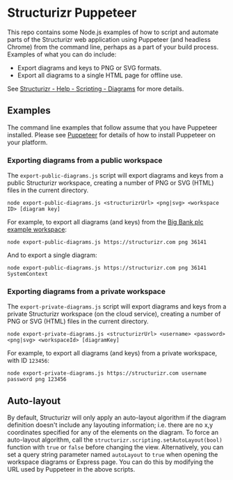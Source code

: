 # Structurizr Puppeteer

This repo contains some Node.js examples of how to script and automate parts of the Structurizr web application using Puppeteer (and headless Chrome) from the command line, perhaps as a part of your build process. Examples of what you can do include:

- Export diagrams and keys to PNG or SVG formats.
- Export all diagrams to a single HTML page for offline use. 

See [Structurizr - Help - Scripting - Diagrams](https://structurizr.com/help/scripting-diagrams) for more details.

## Examples

The command line examples that follow assume that you have Puppeteer installed. Please see [Puppeteer](https://developers.google.com/web/tools/puppeteer/) for details of how to install Puppeteer on your platform.

### Exporting diagrams from a public workspace

The ```export-public-diagrams.js``` script will export diagrams and keys from a public Structurizr workspace, creating a number of PNG or SVG (HTML) files in the current directory.

```
node export-public-diagrams.js <structurizrUrl> <png|svg> <workspace ID> [diagram key]
```

For example, to export all diagrams (and keys) from the [Big Bank plc example workspace](https://structurizr.com/share/36141/diagrams):

```
node export-public-diagrams.js https://structurizr.com png 36141
```

And to export a single diagram:

```
node export-public-diagrams.js https://structurizr.com png 36141 SystemContext
```

### Exporting diagrams from a private workspace

The ```export-private-diagrams.js``` script will export diagrams and keys from a private Structurizr workspace (on the cloud service), creating a number of PNG or SVG (HTML) files in the current directory.

```
node export-private-diagrams.js <structurizrUrl> <username> <password> <png|svg> <workspaceId> [diagramKey]
```

For example, to export all diagrams (and keys) from a private workspace, with ID ```123456```:

```
node export-private-diagrams.js https://structurizr.com username password png 123456
```

## Auto-layout

By default, Structurizr will only apply an auto-layout algorithm if the diagram definition doesn't include any layouting information; i.e. there are no x,y coordinates specified for any of the elements on the diagram. To force an auto-layout algorithm, call the ```structurizr.scripting.setAutoLayout(bool)``` function with ```true``` or ```false``` before changing the view.  Alternatively, you can set a query string parameter named ```autoLayout``` to ```true``` when opening the workspace diagrams or Express page. You can do this by modifying the URL used by Puppeteer in the above scripts.

